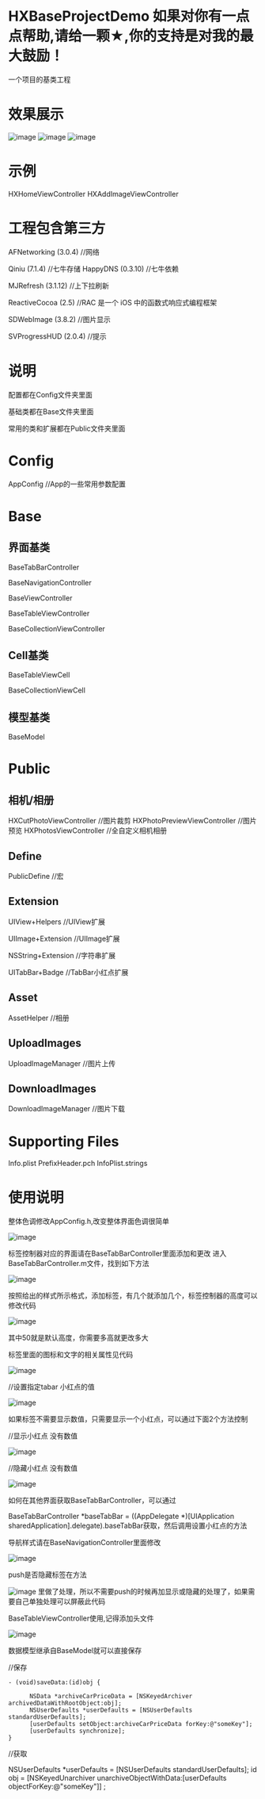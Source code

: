 # HXBaseProjectDemo 如果对你有一点点帮助,请给一颗★,你的支持是对我的最大鼓励！
一个项目的基类工程

# 效果展示

![image](https://github.com/huangxuan518/HXBaseProjectDemo/blob/master/HXBaseProjectDemo/ShiLiImage/yulan1.png)
![image](https://github.com/huangxuan518/HXBaseProjectDemo/blob/master/HXBaseProjectDemo/ShiLiImage/yulan2.png)
![image](https://github.com/huangxuan518/HXBaseProjectDemo/blob/master/HXBaseProjectDemo/ShiLiImage/yulan3.png)

# 示例
HXHomeViewController
HXAddImageViewController

# 工程包含第三方

AFNetworking (3.0.4) //网络

Qiniu (7.1.4) //七牛存储
HappyDNS (0.3.10) //七牛依赖

MJRefresh (3.1.12) //上下拉刷新

ReactiveCocoa (2.5) //RAC 是一个 iOS 中的函数式响应式编程框架

SDWebImage (3.8.2) //图片显示

SVProgressHUD (2.0.4) //提示

# 说明

配置都在Config文件夹里面

基础类都在Base文件夹里面

常用的类和扩展都在Public文件夹里面

# Config

AppConfig //App的一些常用参数配置

# Base

## 界面基类
BaseTabBarController

BaseNavigationController

BaseViewController

BaseTableViewController

BaseCollectionViewController

## Cell基类
BaseTableViewCell

BaseCollectionViewCell

## 模型基类

BaseModel

# Public

## 相机/相册
HXCutPhotoViewController //图片裁剪
HXPhotoPreviewViewController //图片预览
HXPhotosViewController //全自定义相机相册

## Define
PublicDefine //宏

## Extension
UIView+Helpers //UIView扩展

UIImage+Extension //UIImage扩展

NSString+Extension //字符串扩展

UITabBar+Badge //TabBar小红点扩展

## Asset
AssetHelper //相册

## UploadImages
UploadImageManager //图片上传

## DownloadImages
DownloadImageManager //图片下载

# Supporting Files
Info.plist
PrefixHeader.pch
InfoPlist.strings

# 使用说明

整体色调修改AppConfig.h,改变整体界面色调很简单

![image](https://github.com/huangxuan518/HXBaseProjectDemo/blob/master/HXBaseProjectDemo/ShiLiImage/5.png)


标签控制器对应的界面请在BaseTabBarController里面添加和更改
进入BaseTabBarController.m文件，找到如下方法

![image](https://github.com/huangxuan518/HXBaseProjectDemo/blob/master/HXBaseProjectDemo/ShiLiImage/2.png)


按照给出的样式所示格式，添加标签，有几个就添加几个，标签控制器的高度可以修改代码

![image](https://github.com/huangxuan518/HXBaseProjectDemo/blob/master/HXBaseProjectDemo/ShiLiImage/1.png)

其中50就是默认高度，你需要多高就更改多大

标签里面的图标和文字的相关属性见代码

![image](https://github.com/huangxuan518/HXBaseProjectDemo/blob/master/HXBaseProjectDemo/ShiLiImage/3.png)

//设置指定tabar 小红点的值

![image](https://github.com/huangxuan518/HXBaseProjectDemo/blob/master/HXBaseProjectDemo/ShiLiImage/4.png)

如果标签不需要显示数值，只需要显示一个小红点，可以通过下面2个方法控制

//显示小红点 没有数值

![image](https://github.com/huangxuan518/HXBaseProjectDemo/blob/master/HXBaseProjectDemo/ShiLiImage/6.png)

//隐藏小红点 没有数值

![image](https://github.com/huangxuan518/HXBaseProjectDemo/blob/master/HXBaseProjectDemo/ShiLiImage/7.png)

如何在其他界面获取BaseTabBarController，可以通过

BaseTabBarController *baseTabBar = ((AppDelegate *)[UIApplication sharedApplication].delegate).baseTabBar获取，然后调用设置小红点的方法

导航样式请在BaseNavigationController里面修改

![image](https://github.com/huangxuan518/HXBaseProjectDemo/blob/master/HXBaseProjectDemo/ShiLiImage/8.png)

push是否隐藏标签在方法

![image](https://github.com/huangxuan518/HXBaseProjectDemo/blob/master/HXBaseProjectDemo/ShiLiImage/9.png)
里做了处理，所以不需要push的时候再加显示或隐藏的处理了，如果需要自己单独处理可以屏蔽此代码

BaseTableViewController使用,记得添加头文件

![image](https://github.com/huangxuan518/HXBaseProjectDemo/blob/master/HXBaseProjectDemo/ShiLiImage/10.png)


数据模型继承自BaseModel就可以直接保存

//保存

    - (void)saveData:(id)obj {

          NSData *archiveCarPriceData = [NSKeyedArchiver archivedDataWithRootObject:obj];
          NSUserDefaults *userDefaults = [NSUserDefaults standardUserDefaults];
          [userDefaults setObject:archiveCarPriceData forKey:@"someKey"];
          [userDefaults synchronize];
    }

//获取

NSUserDefaults *userDefaults = [NSUserDefaults standardUserDefaults];
id obj = [NSKeyedUnarchiver unarchiveObjectWithData:[userDefaults objectForKey:@"someKey"]] ;

